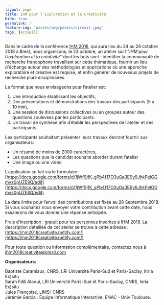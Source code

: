 ```yaml
---
layout: page
title: IHM pour l'Exploration et la Créativité
hide: true
permalink: /
feature-img: "assets/img/pexels/circuit.jpeg"
tags: [Accueil]
---
```


Dans le cadre de la conférence [IHM 2018](https://ihm18.afihm.org/), qui aura lieu du 24 au 26 octobre 2018 à Brest, nous organisons, le 23 octobre, un atelier sur l’”*IHM pour l’exploration et la créativité*" dont les buts sont : identifier la communauté de recherche francophone travaillant sur cette thématique, fournir un lieu d'échange autour des méthodologies et applications où une approche exploratoire et créative est requise, et enfin générer de nouveaux projets de recherche pluri-disciplinaires.

Le format que nous envisageons pour l’atelier est:
1. Une introduction établissant les objectifs,
2. Des présentations et démonstrations des travaux des participants (5 à 10 min),
3. Une session de discussions collectives ou en groupes autour des questions soulevées par les participants.
4. Un travail de synthèse afin d’établir les perspectives de l’atelier et des participants.

Les participants souhaitant présenter leurs travaux devront fournir aux organisateurs:
* Un résumé de moins de 2000 caractères,
* Les questions que le candidat souhaite aborder durant l’atelier
* Une image ou une vidéo

L’application se fait via le formulaire:
[https://docs.google.com/forms/d/1jWf9jfK_gPb4f17O3uGa3E9y9JhkPelGGmvz0pUZE8Q/edit](https://docs.google.com/forms/d/1jWf9jfK_gPb4f17O3uGa3E9y9JhkPelGGmvz0pUZE8Q/edit)

La date limite pour l’envoi des contributions est fixée au 28 Septembre 2018. Si vous souhaitez nous envoyer votre contribution avant cette date, nous essaierons de vous donner une réponse anticipée.

Frais d'inscription : gratuit pour les personnes inscrites à IHM 2018.
La description détaillée de cet atelier se trouve à cette adresse :
[https://ihm2018creativite.netlify.com/](https://ihm2018creativite.netlify.com/)

Pour toute question ou information complémentaire, contactez nous à  [ihm2018creativite@gmail.com](mailto:ihm2018creativite@gmail.com)


**Organisateurs:**

Baptiste Caramiaux, CNRS, LRI Université Paris-Sud et Paris-Saclay, Inria Ex)situ  
Sarah Fdili Alaoui, LRI Université Paris-Sud et Paris-Saclay, CNRS, Inria Ex)situ  
Jules Françoise, LIMSI-CNRS  
Jérémie Garcia : Equipe Informatique Interactive, ENAC - Univ Toulouse.
